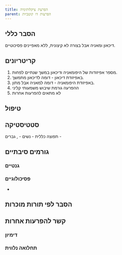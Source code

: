 ```yaml
---
title: הפרעת ציקלותימיה
parent: הפרעות דו קוטביות
---
```


## הסבר כללי 
דיכאון ומאניה אבל בצורה לא קיצונית, ללא מאפיינים פסיכוטיים.
## קריטריונים
1. מספר אפיזודות של היפומאניה ודיכאון במשך שנתיים לפחות.
2. באפיזודת דיכאון - דומה לדיכאון מתמשך.
3. באפיזודת היפומאניה - דומה למאניה אבל מתון.
4. ההפרעה גורמת שיבוש משמעותי קליני
5. לא מתאים להפרעות אחרות
## טיפול

## סטטיסטיקה
תפוצה כללית - 
נשים - , גברים - 
## גורמים סיבתיים
### גנטיים
### פסיכולוגיים
* 
## הסבר לפי תורות מוכרות


## קשר להפרעות אחרות

### דימיון
### תחלואה נלווית




<script src="https://utteranc.es/client.js"
        repo="AdiShamir/AdiShamir.github.io"
        issue-term="pathname"
        label="comment"
        theme="github-dark"
        crossorigin="anonymous"
        async>
</script>
